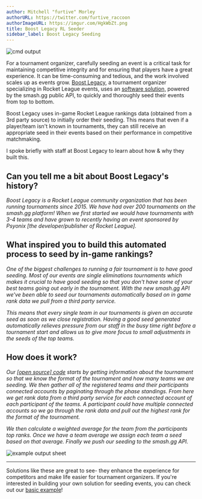 ```yaml
---
author: Mitchell "furtive" Morley
authorURL: https://twitter.com/furtive_raccoon
authorImageURL: https://imgur.com/HgkWbZt.png
title: Boost Legacy RL Seeder
sidebar_label: Boost Legacy Seeding
---
```


![cmd output](https://imgur.com/SQckzzb.png)

For a tournament organizer, carefully seeding an event is a critical task for maintaining
 competitive integrity and for ensuring that players have a great experience.
It can be time-consuming and tedious, and the work involved scales up as events grow.
<a href="https://twitter.com/boostlegacy" target="_blank">Boost Legacy</a>, a tournament organizer specializing in Rocket League events, uses an
 <a href="https://github.com/pfeiferj/smash-gg-rocket-league-seeder" target="_blank">software solution,</a>
 powered by the smash.gg public API, to quickly and thoroughly seed their events from top to bottom.

<!--truncate-->

Boost Legacy uses in-game Rocket League rankings data (obtained from a 3rd party source) to initially order their seeding.
This means that even if a player/team isn't known in tournaments, they can still receive an appropriate seed in their events based on their
 performance in competitive matchmaking.

I spoke briefly with staff at Boost Legacy to learn about how & why they built this.

## Can you tell me a bit about Boost Legacy's history?

*Boost Legacy is a Rocket League community organization that has been running tournaments since 2015.
We have had over 200 tournaments on the smash.gg platform!
When we first started we would have tournaments with 3-4 teams and have grown to recently having an event sponsored by Psyonix
 [the developer/publisher of Rocket League].*

## What inspired you to build this automated process to seed by in-game rankings?

*One of the biggest challenges to running a fair tournament is to have good seeding.
Most of our events are single eliminations tournaments which makes it crucial to have good seeding so that you don't have some of your best teams going
 out early in the tournament.
With the new smash.gg API we've been able to seed our tournaments automatically based on in game rank data we pull from a third party service.*

*This means that every single team in our tournaments is given an accurate seed as soon as we close registration.
Having a good seed generated automatically relieves pressure from our staff in the busy time right before a tournament start and allows us to give more
 focus to small adjustments in the seeds of the top teams.*

## How does it work?

*Our <a href="https://github.com/pfeiferj/smash-gg-rocket-league-seeder" target="_blank">[open source] code</a>
 starts by getting information about the tournament so that we know the format of the tournament and how many teams we are seeding.
We then gather all of the registered teams and their participants connected accounts by paginating through the phase standings.
From here we get rank data from a third party service for each connected account of each participant of the teams.
A participant could have multiple connected accounts so we go through the rank data and pull out the highest rank for the format of the tournament.*

*We then calculate a weighted average for the team from the participants top ranks.
Once we have a team average we assign each team a seed based on that average.
Finally we push our seeding to the smash.gg API.*

![example output sheet](https://imgur.com/wCYqaE1.png)

-----------

Solutions like these are great to see- they enhance the experience for competitors and make life easier for tournament organizers.
If you're interested in building your own solution for seeding events, you can check out our [basic example](/docs/e2e/update-phase-seeding)!